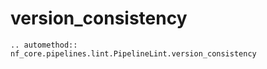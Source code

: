 # version_consistency

```{eval-rst}
.. automethod:: nf_core.pipelines.lint.PipelineLint.version_consistency
```
